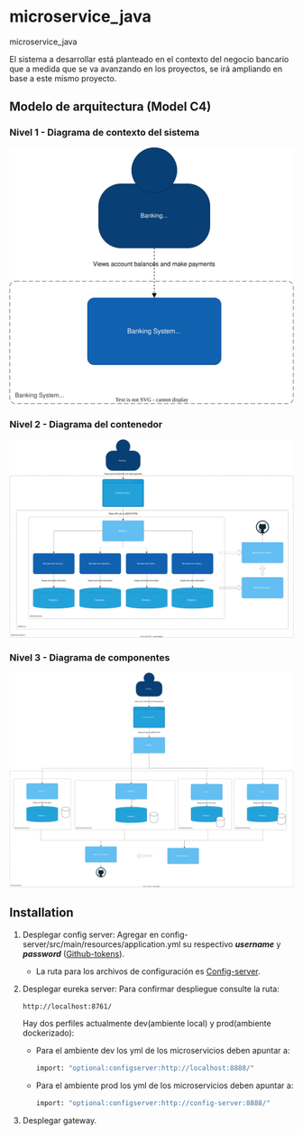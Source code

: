 # microservice_java
microservice_java

El sistema a desarrollar está planteado en el contexto del negocio bancario que a medida que se va avanzando en los proyectos, se irá ampliando en base a este mismo proyecto.

## Modelo de arquitectura (Model C4)

### Nivel 1 - Diagrama de contexto del sistema

![Nivel 1 - Diagrama de contexto del sistema](/img/modelc4_1.svg)

### Nivel 2 - Diagrama del contenedor

![Nivel 2 - Diagrama del contenedor](/img/modelc4_2.svg)

### Nivel 3 - Diagrama de componentes

![Nivel 3 - Diagrama de componentes](/img/modelc4_3.svg)


## Installation

1) Desplegar config server: Agregar en config-server/src/main/resources/application.yml su respectivo ***username***  y ***password*** ([Github-tokens](https://github.com/settings/tokens)).
    - La ruta para los archivos de configuración es [Config-server](https://github.com/iminayad/microservice_java.git).


3) Desplegar eureka server: Para confirmar despliegue consulte la ruta:

    ```sh
    http://localhost:8761/
    ```
    Hay dos perfiles actualmente dev(ambiente local) y prod(ambiente dockerizado):
   - Para el ambiente dev los yml de los microservicios deben apuntar a:

        ```sh
        import: "optional:configserver:http://localhost:8888/"
        ```
    - Para el ambiente prod los yml de los microservicios deben apuntar a:
    
        ```sh
        import: "optional:configserver:http://config-server:8888/"
        ```
4) Desplegar gateway.